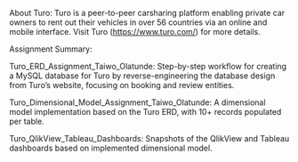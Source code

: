 About Turo:
Turo is a peer-to-peer carsharing platform enabling private car owners to rent out their vehicles in over 56 countries via an online and mobile interface. Visit Turo (https://www.turo.com/) for more details.

Assignment Summary:

Turo_ERD_Assignment_Taiwo_Olatunde: Step-by-step workflow for creating a MySQL database for Turo by reverse-engineering the database design from Turo’s website, focusing on booking and review entities.

Turo_Dimensional_Model_Assignment_Taiwo_Olatunde: A dimensional model implementation based on the Turo ERD, with 10+ records populated per table.

Turo_QlikView_Tableau_Dashboards: Snapshots of the QlikView and Tableau dashboards based on implemented dimensional model.
